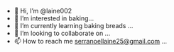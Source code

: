 - 👋 Hi, I’m @laine002
- 👀 I’m interested in baking...
- 🌱 I’m currently learning baking breads  ...
- 💞️ I’m looking to collaborate on ...
- 📫 How to reach me serranoellaine25@gmail.com ...

<!---
laine002/laine002 is a ✨ special ✨ repository because its `README.md` (this file) appears on your GitHub profile.
You can click the Preview link to take a look at your changes.
--->
